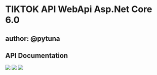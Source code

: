 # TIKTOK API WebApi Asp.Net Core 6.0

## author: @**pytuna**

## API Documentation
<img src="https://ik.imagekit.io/pytuna1611/z4765267815266_24c6e1619eb627da147686691aec19ba.jpg?updatedAt=1696773398558">

<img src="https://ik.imagekit.io/pytuna1611/z4765267842044_3814e711008eee085b8438904794f1c6.jpg?updatedAt=1696773766376">

<img src="https://ik.imagekit.io/pytuna1611/z4765267842041_b00cd7a9d672334292940598b7e9e86c.jpg?updatedAt=1696773400083">
